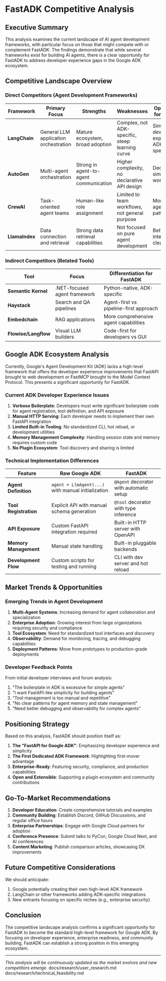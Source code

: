 # FastADK Competitive Analysis

## Executive Summary

This analysis examines the current landscape of AI agent development frameworks, with particular focus on those that might compete with or complement FastADK. The findings demonstrate that while several frameworks exist for building AI agents, there is a clear opportunity for FastADK to address developer experience gaps in the Google ADK ecosystem.

## Competitive Landscape Overview

### Direct Competitors (Agent Development Frameworks)

| Framework | Primary Focus | Strengths | Weaknesses | Opportunity for FastADK |
|-----------|--------------|-----------|------------|-------------------------|
| **LangChain** | General LLM application orchestration | Mature ecosystem, broad adoption | Complex, not ADK-specific, steep learning curve | Simpler developer experience, ADK specialization |
| **AutoGen** | Multi-agent orchestration | Strong in agent-to-agent communication | Higher complexity, no declarative API design | Decorators, simplified workflows |
| **CrewAI** | Task-oriented agent teams | Human-like role assignment | Limited to team workflows, not general purpose | More flexible agent patterns |
| **LlamaIndex** | Data connection and retrieval | Strong data retrieval capabilities | Not focused on pure agent development | Better tool integration, cleaner API |

### Indirect Competitors (Related Tools)

| Tool | Focus | Differentiation for FastADK |
|------|-------|----------------------------|
| **Semantic Kernel** | .NET-focused agent framework | Python-native, ADK-specific |
| **Haystack** | Search and QA pipelines | Agent-first vs pipeline-first approach |
| **Embedchain** | RAG applications | More comprehensive agent capabilities |
| **Flowise/Langflow** | Visual LLM builders | Code-first for developers vs GUI |

## Google ADK Ecosystem Analysis

Currently, Google's Agent Development Kit (ADK) lacks a high-level framework that offers the developer experience improvements that FastAPI brought to web development or FastMCP brought to the Model Context Protocol. This presents a significant opportunity for FastADK.

### Current ADK Developer Experience Issues

1. **Verbose Boilerplate**: Developers must write significant boilerplate code for agent registration, tool definition, and API exposure
2. **Manual HTTP Serving**: Each developer needs to implement their own FastAPI integration
3. **Limited Built-in Tooling**: No standardized CLI, hot reload, or development utilities
4. **Memory Management Complexity**: Handling session state and memory requires custom code
5. **No Plugin Ecosystem**: Tool discovery and sharing is limited

### Technical Implementation Differences

| Feature | Raw Google ADK | FastADK |
|---------|---------------|---------|
| **Agent Definition** | `agent = LlmAgent(...)` with manual initialization | `@Agent` decorator with automatic setup |
| **Tool Registration** | Explicit API with manual schema generation | `@tool` decorator with type inference |
| **API Exposure** | Custom FastAPI integration required | Built-in HTTP server with OpenAPI |
| **Memory Management** | Manual state handling | Built-in pluggable backends |
| **Development Flow** | Custom scripts for testing and running | CLI with dev server and hot reload |

## Market Trends & Opportunities

### Emerging Trends in Agent Development

1. **Multi-Agent Systems**: Increasing demand for agent collaboration and specialization
2. **Enterprise Adoption**: Growing interest from large organizations requiring security and compliance
3. **Tool Ecosystem**: Need for standardized tool interfaces and discovery
4. **Observability**: Demand for monitoring, tracing, and debugging capabilities
5. **Deployment Patterns**: Move from prototypes to production-grade deployments

### Developer Feedback Points

From initial developer interviews and forum analysis:

1. "The boilerplate in ADK is excessive for simple agents"
2. "I want FastAPI-like simplicity for building agents"
3. "Tool management is too manual and repetitive"
4. "No clear patterns for agent memory and state management"
5. "Need better debugging and observability for complex agents"

## Positioning Strategy

Based on this analysis, FastADK should position itself as:

1. **The "FastAPI for Google ADK"**: Emphasizing developer experience and simplicity
2. **The First Dedicated ADK Framework**: Highlighting first-mover advantage
3. **Enterprise-Ready**: Featuring security, compliance, and production capabilities
4. **Open and Extensible**: Supporting a plugin ecosystem and community contributions

## Go-To-Market Recommendations

1. **Developer Education**: Create comprehensive tutorials and examples
2. **Community Building**: Establish Discord, GitHub Discussions, and regular office hours
3. **Enterprise Partnerships**: Engage with Google Cloud partners for adoption
4. **Conference Presence**: Submit talks to PyCon, Google Cloud Next, and AI conferences
5. **Content Marketing**: Publish comparison articles, showcasing DX improvements

## Future Competitive Considerations

We should anticipate:

1. Google potentially creating their own high-level ADK framework
2. LangChain or other frameworks adding ADK-specific integrations
3. New entrants focusing on specific niches (e.g., enterprise security)

## Conclusion

The competitive landscape analysis confirms a significant opportunity for FastADK to become the standard high-level framework for Google ADK. By focusing on developer experience, enterprise readiness, and community building, FastADK can establish a strong position in this emerging ecosystem.

---

*This analysis will be continuously updated as the market evolves and new competitors emerge.* docs/research/user_research.md docs/research/technical_feasibility.md
